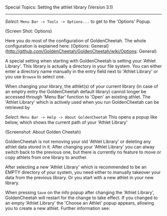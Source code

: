 Special Topics: Setting the athlet library (Version 3.1)
***

_Select:_ `Menu Bar -> Tools -> Options...` to get to the 'Options' Popup.

(Screen Shot: Options)

Here you do most of the configuration of GoldenCheetah. The whole configuration is explained here: [Options: General] (http://github.com/GoldenCheetah/GoldenCheetah/wiki/Options: General)

A special setting when starting with GoldenCheetah is setting your 'Athlet Library'. This library is actually a directory in your file system. You can either enter a directory name manually in the entry field next to 'Athlet Library' or you use `Browse` to select one.

When changing your library, the athlet(s) of your current library (in case of an emptry entry the GoldenCheetah default library) cannot longer be accessed through 'Menu Bar' function to 'Open' an existing athlet. The 'Athlet Library' which is actively used when you run GoldenCheetah can be retrieved by 

_Select:_ `Menu Bar -> Help -> About GoldenCheetah` This opens a popup like below, which shows the current path of your 'Athlet Library'

(Screenshot: About Golden Cheetah) 

GoldenCheetah is not removing your old 'Athlet Library' or deleting any athlet data stored in it. After changing your 'Athlet Library' you can alway switch back to the previous one, but there is currently no feature to move or copy athlets from one library to another.

After selecting a new 'Athlet Library' which is recommended to be an EMPTY directory of your system, you need either to manually takeover your data from the previous library. Or you start with a new athlet in your new library.

When pressing `Save` on the info popup after changing the 'Athlet Library', GoldenCheetah will restart for the change to take effect. If you changed to an empty 'Athlet Library' the 'Choose an Athlet' popup appears, allowing you to create a new athlet. Further information see:

 